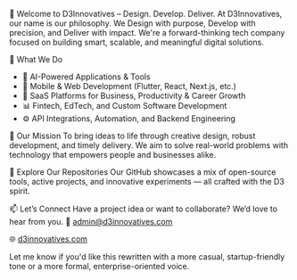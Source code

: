 👋 Welcome to D3Innovatives – Design. Develop. Deliver.
At D3Innovatives, our name is our philosophy. We Design with purpose, Develop with precision, and Deliver with impact. We're a forward-thinking tech company focused on building smart, scalable, and meaningful digital solutions.

🔧 What We Do
- 🤖 AI-Powered Applications & Tools
- 📱 Mobile & Web Development (Flutter, React, Next.js, etc.)
- 💼 SaaS Platforms for Business, Productivity & Career Growth
- 📊 Fintech, EdTech, and Custom Software Development
- ⚙️ API Integrations, Automation, and Backend Engineering

🎯 Our Mission
To bring ideas to life through creative design, robust development, and timely delivery. We aim to solve real-world problems with technology that empowers people and businesses alike.

📂 Explore Our Repositories
Our GitHub showcases a mix of open-source tools, active projects, and innovative experiments — all crafted with the D3 spirit.

📫 Let’s Connect
Have a project idea or want to collaborate? We’d love to hear from you.
📧 admin@d3innovatives.com

🌐 [d3innovatives.com](https://www.d3innovatives.com/)

Let me know if you'd like this rewritten with a more casual, startup-friendly tone or a more formal, enterprise-oriented voice.

<!---
D3-Innovatives/D3-Innovatives is a ✨ special ✨ repository because its `README.md` (this file) appears on your GitHub profile.
You can click the Preview link to take a look at your changes.
--->
